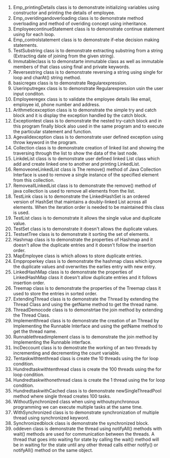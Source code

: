 1. Emp_printingDetails class is to demonstrate initializing variables using constructor and printing the details of employee.
2. Emp_overidingandoverloading class is to demonstrate method overloading and method of overiding concept using inheritance.
3. EmployeecontinueStatement class is to demonstrate continue statement using for each loop.
4. Emp_controlstatement class is to demonstrate if-else decision making statements.
5. TestSubstring class is to demonstrate extracting substring from a string (Extracting date of joining from the given string).
6. Immutableclass is to demonstarte immutable class as well as immutable members of that class using final and private keywords.
7. Reversestring class is to demonstrate reversing a string using single for loop and charAt() string method.
8. basicregex class is to demonstrate Regularexpression.
9. Userinputregex class is to demonstrate Regularexpression usin the user input conditon.
10. Employeeregex class is to validate the employee details like email, employee id, phone number and address.
11. Arithmeticexception class is to demonstrate the simple try and catch block and it is display the exception handled by the catch block.
12. Exceptiontest class is to demonstrate the nested try-catch block and in this program finally block also used in the same program and to execute the particular statement and function.
13. Agevalidexception class is to demonstrate user defined exception using throw keyword in the program.
14. Collection class is to demonstrate creation of linked list and showing the traversing through the list to show the data of the last node.
15. LinkdeList class is to demonstrate user defined linked List class which add and create linked one to another and printing LinkedList.
16. RemoveoneLinkedList class is The remove() method of Java Collection Interface is used to remove a single instance of the specified element from this collection.
17. RemoveallLinkedList class is to demonstrate the remove() method of java collection is used to remove all elements from the list.
18. TestLink class is to demonstrate the LinkedHashSet is an ordered version of HashSet that maintains a doubly-linked List across all elements. When the iteration order is needed to be maintained this class is used.
19. TestList class is to demonstrate it allows the single value and duplicate value.
20. TestSet class is to demonstrate it doesn't allows the duplicate values. 
21. TestsetTree class is to demonstrate it sorting the set of elements.
22. Hashmap class is to demonstrate the properties of Hashmap and it doesn't allow the duplicate entries and it doesn't follow the insertion order.
23. MapEmployee class is which allows to store duplicate entries.
24. Empproperkey class is to demonstrate the hashmap class which ignore the duplicate values and overwrites the earlies entry with new entry.
25. LinkedHashMap class is to demonstrate the properties of LinkedHashMap class it doesn't allow duplicate entries and it follows insertion order.
26. Treemap class is to demonstrate the properties of the Treemap class it used to store the entries in sorted order.
27. ExtendingThread class is to demonstrate the Thread by extending the Thread Class and using the getName method to get the thread name.
28. ThreadDemocode class is to demonstrtae the join method by extending the Thread Class.
29. Implementthread class is to demonstrate the creation of an Thread by Implementing the Runnable Interface and using the getName method to get the thread name.
30. Runnablethreadimplement class is to demonstrate the join method by Implementing the Runnable interface.
31. IncDeccount class is to demostrate the working of an two threads by incrementing and decrementing the count variable.
32. Tentaskwithtenthread class is create the 10 threads using the for loop condition.
33. Hundredtaskwithtenthread class is create the 100 threads using the for loop condition.
34. Hundredtaskwithonethread class is create the 1 thread using the for loop condition.
35. HundredtaskwithCached class is to demonstrate newSingleThreadPool method where single thread creates 100 tasks.
36. WithoutSynchronized class when using withoutsynchronous programming we can execute multiple tasks at the same time.
37. WithSynchronized class is to demonstrate synchronization of multiple thread using synchronized keyword.
38. Synchronizedblock class is demonstrate the synchronized block.
39. oddeven class is demonstrate the thread using notifyAll() methods with wait() methods are used for communication between the threads. A thread that goes into waiting for state by calling the wait() method will be in waiting for the state until any other thread calls either notify() or notifyAll() method on the same object.




